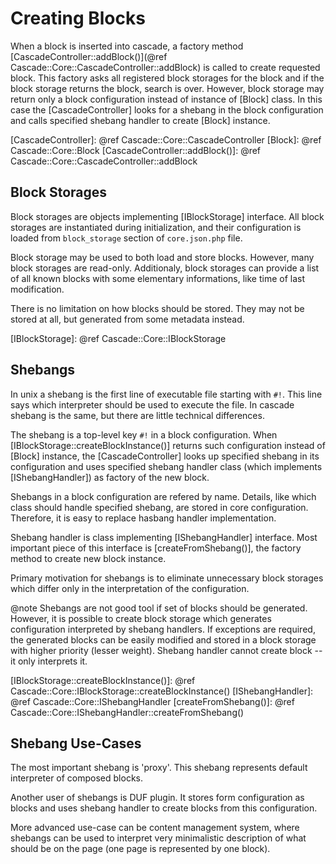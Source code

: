 Creating Blocks
===============

When a block is inserted into cascade, a factory method
[CascadeController::addBlock()](@ref Cascade::Core::CascadeController::addBlock)
is called to create requested block. This factory asks all registered block
storages for the block and if the block storage returns the block, search is
over. However, block storage may return only a block configuration instead of
instance of [Block] class. In this case the [CascadeController] looks for a
shebang in the block configuration and calls specified shebang handler to
create [Block] instance.

[CascadeController]: @ref Cascade::Core::CascadeController
[Block]: @ref Cascade::Core::Block
[CascadeController::addBlock()]: @ref Cascade::Core::CascadeController::addBlock


Block Storages
--------------

Block storages are objects implementing [IBlockStorage] interface. All
block storages are instantiated during initialization, and their configuration
is loaded from `block_storage` section of `core.json.php` file.

Block storage may be used to both load and store blocks. However, many block
storages are read-only. Additionaly, block storages can provide a list of all
known blocks with some elementary informations, like time of last modification.

There is no limitation on how blocks should be stored. They may not be stored
at all, but generated from some metadata instead.

[IBlockStorage]: @ref Cascade::Core::IBlockStorage


Shebangs
---------

In unix a shebang is the first line of executable file starting with `#!`.
This line says which interpreter should be used to execute the file. In cascade
shebang is the same, but there are little technical differences.

The shebang is a top-level key `#!` in a block configuration. When
[IBlockStorage::createBlockInstance()] returns such configuration instead of [Block]
instance, the [CascadeController] looks up specified shebang in its configuration
and uses specified shebang handler class (which implements [IShebangHandler])
as factory of the new block.

Shebangs in a block configuration are refered by name. Details, like which
class should handle specified shebang, are stored in core configuration.
Therefore, it is easy to replace hasbang handler implementation.

Shebang handler is class implementing [IShebangHandler] interface. Most
important piece of this interface is [createFromShebang()],
the factory method to create new block instance.

Primary motivation for shebangs is to eliminate unnecessary block storages
which differ only in the interpretation of the configuration.

@note Shebangs are not good tool if set of blocks should be generated.
However, it is possible to create block storage which generates configuration
interpreted by shebang handlers. If exceptions are required, the generated
blocks can be easily modified and stored in a block storage with higher
priority (lesser weight). Shebang handler cannot create block -- it only
interprets it.

[IBlockStorage::createBlockInstance()]: @ref Cascade::Core::IBlockStorage::createBlockInstance()
[IShebangHandler]: @ref Cascade::Core::IShebangHandler
[createFromShebang()]: @ref Cascade::Core::IShebangHandler::createFromShebang()


Shebang Use-Cases
------------------

The most important shebang is 'proxy'. This shebang represents default
interpreter of composed blocks.

Another user of shebangs is DUF plugin. It stores form configuration as blocks
and uses shebang handler to create blocks from this configuration.

More advanced use-case can be content management system, where shebangs can be
used to interpret very minimalistic description of what should be on the page
(one page is represented by one block).



